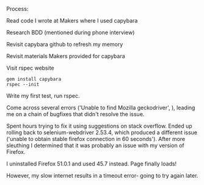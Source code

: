 Process:


Read code I wrote at Makers where I used capybara

Research BDD (mentioned during phone interview)

Revisit capybara github to refresh my memory

Revisit materials Makers provided for capybara

Visit rspec website


```
gem install capybara
rspec --init
```

Write my first test, run rspec.


Come across several errors ('Unable to find Mozilla geckodriver', ), leading me on a chain of bugfixes that didn't resolve the issue.


Spent hours trying to fix it using suggestions on stack overflow. Ended up rolling back to selenium-webdriver 2.53.4, which produced a different issue ('unable to obtain stable firefox connection in 60 seconds'). After more sleuthing I determined that it was probably an issue with my version of Firefox.


I uninstalled Firefox 51.0.1 and used 45.7 instead. Page finally loads!

However, my slow internet results in a timeout error- going to try again later.
